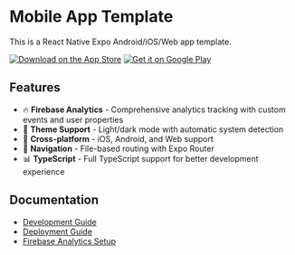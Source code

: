 # Mobile App Template

This is a React Native Expo Android/iOS/Web app template.

[![Download on the App Store](https://img.shields.io/badge/Download_on_the-App_Store-black?style=for-the-badge&logo=apple&logoColor=white)](https://apps.apple.com)
[![Get it on Google Play](https://img.shields.io/badge/Get_it_on-Google_Play-green?style=for-the-badge&logo=google-play&logoColor=white)](https://play.google.com)

## Features

- 🔥 **Firebase Analytics** - Comprehensive analytics tracking with custom events and user properties
- 🎨 **Theme Support** - Light/dark mode with automatic system detection
- 📱 **Cross-platform** - iOS, Android, and Web support
- 🧭 **Navigation** - File-based routing with Expo Router
- 📊 **TypeScript** - Full TypeScript support for better development experience

## Documentation

- [Development Guide](docs/development.md)
- [Deployment Guide](docs/deployment.md)
- [Firebase Analytics Setup](docs/firebase-analytics.md)
